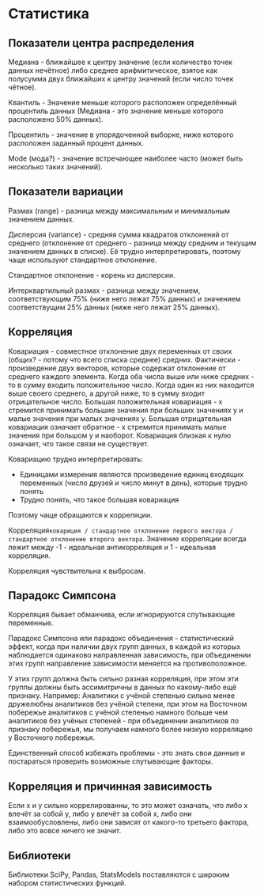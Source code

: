 # Статистика

## Показатели центра распределения

Медиана - ближайшее к центру значение \(если количество точек данных нечётное\) либо среднее арифмитическое, взятое как полусумма двух ближайших к центру значений \(если число точек чётное\).

Квантиль - Значение меньше которого расположен определённый процентиль данных \(Медиана - это значение меньше которого расположено 50% данных\).

Процентиль - значение в упорядоченной выборке, ниже которого расположен заданный процент данных.

Mode \(мода?\) - значение встречающее наиболее часто \(может быть несколько таких значений\).

## Показатели вариации

Размах \(range\) - разница между максимальным и минимальным значением данных.

Дисперсия \(variance\) - средняя сумма квадратов отклонений от среднего \(отклонение от среднего - разница между средним и текущим значением данных в списке\). Её трудно интерпретировать, поэтому чаще используют стандартное отклонение.

Стандартное отклонение - корень из дисперсии.

Интерквартильный размах - разница между значением, соответствующим 75% \(ниже него лежат 75% данных\) и значением соответствущим 25% данных \(ниже него лежат 25% данных\).

## Корреляция 

Ковариация - совместное отклонение двух переменных от своих \(общих? - потому что всего списка среднее\) средних. Фактически - произведение двух векторов, которые содержат отклонение от среднего каждого элемента. Когда оба числа выше или ниже средних - то в сумму входить положительное число. Когда один из них находится выше своего среднего, а другой ниже, то в сумму входит отрицательное число. Большая положительная ковариация - х стремится принимать большие значения при больших значениях у и малые значения при малых значениях у. Большая отрицательная ковариация означает обратное - х стремится принимать малые значения при большом у и наоборот. Ковариация близкая к нулю означает, что такое связи не существует. 

Ковариацию трудно интерпретировать:

* Единицами измерения являются произведение единиц входящих переменных \(число друзей и число минут в день\), которые трудно понять
* Трудно понять, что такое большая ковариация

Поэтому чаще обращаются к корреляции.

Корреляция`ковариция / стандартное отклонение первого вектора / стандартное отклонение второго вектора`. Значение корреляции всегда лежит между -1 - идеальная антикорреляция и 1 - идеальная корреляция.

Корреляция чувствительна к выбросам.

## Парадокс Симпсона 

Корреляция бывает обманчива, если игнорируются спутывающие переменные.

Парадокс Симпсона или парадокс объединения - статистический эффект, когда при наличии двух групп данных, в каждой из которых наблюдается одинаково направленная зависимость, при объединении этих групп направление зависимости меняется на противоположное.

У этих групп должна быть сильно разная корреляция, при этом эти группы должны быть ассимитричны в данных по какому-либо ещё признаку. Например: Аналитики с учёной степенью сильно менее дружелюбны аналитиков без учёной степени, при этом на Восточном побережье аналитиков с учёной степенью намного больше чем аналитиков без учёных степеней - при объединении аналитиков по признаку побережья, мы получаем намного более низкую корреляцию у Восточного побережья.

Единственный способ избежать проблемы - это знать свои данные и постараться проверить возможные спутывающие факторы.

## Корреляция и причинная зависимость

Если х и у сильно коррелированны, то это может означать, что либо х влечёт за собой у, либо у влечёт за собой х, либо они взаимообусловлены, либо они зависят от какого-то третьего фактора, либо это вовсе ничего не значит.

## Библиотеки

Библиотеки SciPy, Pandas, StatsModels поставляются с широким набором статистических функций.

